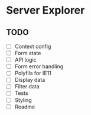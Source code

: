 # Server Explorer

## TODO

- [ ] Context config
- [ ] Form state
- [ ] API logic
- [ ] Form error handling
- [ ] Polyfils for IE11
- [ ] Display data
- [ ] Filter data
- [ ] Tests
- [ ] Styling
- [ ] Readme
